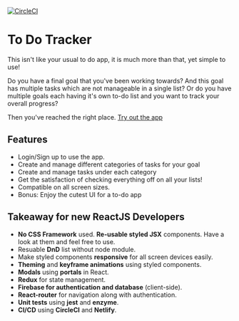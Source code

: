 [![CircleCI](https://circleci.com/gh/aishwaryapb/todotracker.svg?style=svg)](https://circleci.com/gh/aishwaryapb/todotracker)

# To Do Tracker

This isn't like your usual to do app, it is much more than that, yet simple to use! 

Do you have a final goal that you've been working towards? And this goal has multiple tasks which are not manageable in a single list? Or do you have multiple goals each having it's own to-do list and you want to track your overall progress?

Then you've reached the right place. [Try out the app](https://to-do-tracker.netlify.com/)

## Features

 - Login/Sign up to use the app.
 - Create and manage different categories of tasks for your goal
 - Create and manage tasks under each category
 - Get the satisfaction of checking everything off on all your lists!
 - Compatible on all screen sizes.
 - Bonus: Enjoy the cutest UI for a to-do app

## Takeaway for new ReactJS Developers

 - **No CSS Framework** used. **Re-usable styled JSX** components. Have a look at them and feel free to use.
 - Resuable **DnD** list without node module.
 - Make styled components **responsive** for all screen devices easily.
 - **Theming** and **keyframe animations** using styled components.
 - **Modals** using **portals** in React.
 - **Redux** for state management.
 - **Firebase for authentication and database** (client-side).
 - **React-router** for navigation along with authentication.
 - **Unit tests** using **jest** and **enzyme**.
 - **CI/CD** using **CircleCI** and **Netlify**.
